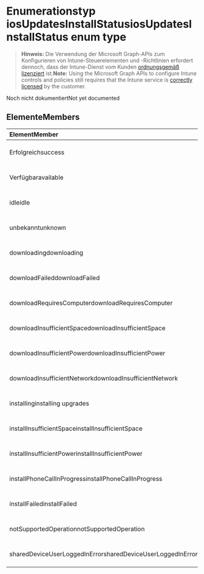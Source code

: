 # <a name="iosupdatesinstallstatus-enum-type"></a><span data-ttu-id="1fc5b-101">Enumerationstyp iosUpdatesInstallStatus</span><span class="sxs-lookup"><span data-stu-id="1fc5b-101">iosUpdatesInstallStatus enum type</span></span>

> <span data-ttu-id="1fc5b-102">**Hinweis:** Die Verwendung der Microsoft Graph-APIs zum Konfigurieren von Intune-Steuerelementen und -Richtlinien erfordert dennoch, dass der Intune-Dienst vom Kunden [ordnungsgemäß lizenziert](https://go.microsoft.com/fwlink/?linkid=839381) ist.</span><span class="sxs-lookup"><span data-stu-id="1fc5b-102">**Note:** Using the Microsoft Graph APIs to configure Intune controls and policies still requires that the Intune service is [correctly licensed](https://go.microsoft.com/fwlink/?linkid=839381) by the customer.</span></span>

<span data-ttu-id="1fc5b-103">Noch nicht dokumentiert</span><span class="sxs-lookup"><span data-stu-id="1fc5b-103">Not yet documented</span></span>
## <a name="members"></a><span data-ttu-id="1fc5b-104">Elemente</span><span class="sxs-lookup"><span data-stu-id="1fc5b-104">Members</span></span>
|<span data-ttu-id="1fc5b-105">Element</span><span class="sxs-lookup"><span data-stu-id="1fc5b-105">Member</span></span>|<span data-ttu-id="1fc5b-106">Wert</span><span class="sxs-lookup"><span data-stu-id="1fc5b-106">Value</span></span>|<span data-ttu-id="1fc5b-107">Beschreibung</span><span class="sxs-lookup"><span data-stu-id="1fc5b-107">Description</span></span>|
|:---|:---|:---|
|<span data-ttu-id="1fc5b-108">Erfolgreich</span><span class="sxs-lookup"><span data-stu-id="1fc5b-108">success</span></span>|<span data-ttu-id="1fc5b-109">0</span><span class="sxs-lookup"><span data-stu-id="1fc5b-109">0%</span></span>|<span data-ttu-id="1fc5b-110">Noch nicht dokumentiert</span><span class="sxs-lookup"><span data-stu-id="1fc5b-110">Not yet documented</span></span>|
|<span data-ttu-id="1fc5b-111">Verfügbar</span><span class="sxs-lookup"><span data-stu-id="1fc5b-111">available</span></span>|<span data-ttu-id="1fc5b-112">1</span><span class="sxs-lookup"><span data-stu-id="1fc5b-112">-1</span></span>|<span data-ttu-id="1fc5b-113">Noch nicht dokumentiert</span><span class="sxs-lookup"><span data-stu-id="1fc5b-113">Not yet documented</span></span>|
|<span data-ttu-id="1fc5b-114">idle</span><span class="sxs-lookup"><span data-stu-id="1fc5b-114">idle</span></span>|<span data-ttu-id="1fc5b-115">2</span><span class="sxs-lookup"><span data-stu-id="1fc5b-115">-2</span></span>|<span data-ttu-id="1fc5b-116">Noch nicht dokumentiert</span><span class="sxs-lookup"><span data-stu-id="1fc5b-116">Not yet documented</span></span>|
|<span data-ttu-id="1fc5b-117">unbekannt</span><span class="sxs-lookup"><span data-stu-id="1fc5b-117">unknown</span></span>|<span data-ttu-id="1fc5b-118">3</span><span class="sxs-lookup"><span data-stu-id="1fc5b-118">-3</span></span>|<span data-ttu-id="1fc5b-119">Noch nicht dokumentiert</span><span class="sxs-lookup"><span data-stu-id="1fc5b-119">Not yet documented</span></span>|
|<span data-ttu-id="1fc5b-120">downloading</span><span class="sxs-lookup"><span data-stu-id="1fc5b-120">downloading</span></span>|<span data-ttu-id="1fc5b-121">-2016330712</span><span class="sxs-lookup"><span data-stu-id="1fc5b-121">-2016330712</span></span>|<span data-ttu-id="1fc5b-122">Noch nicht dokumentiert</span><span class="sxs-lookup"><span data-stu-id="1fc5b-122">Not yet documented</span></span>|
|<span data-ttu-id="1fc5b-123">downloadFailed</span><span class="sxs-lookup"><span data-stu-id="1fc5b-123">downloadFailed</span></span>|<span data-ttu-id="1fc5b-124">-2016330711</span><span class="sxs-lookup"><span data-stu-id="1fc5b-124">-2016330711</span></span>|<span data-ttu-id="1fc5b-125">Noch nicht dokumentiert</span><span class="sxs-lookup"><span data-stu-id="1fc5b-125">Not yet documented</span></span>|
|<span data-ttu-id="1fc5b-126">downloadRequiresComputer</span><span class="sxs-lookup"><span data-stu-id="1fc5b-126">downloadRequiresComputer</span></span>|<span data-ttu-id="1fc5b-127">-2016330710</span><span class="sxs-lookup"><span data-stu-id="1fc5b-127">-2016330710</span></span>|<span data-ttu-id="1fc5b-128">Noch nicht dokumentiert</span><span class="sxs-lookup"><span data-stu-id="1fc5b-128">Not yet documented</span></span>|
|<span data-ttu-id="1fc5b-129">downloadInsufficientSpace</span><span class="sxs-lookup"><span data-stu-id="1fc5b-129">downloadInsufficientSpace</span></span>|<span data-ttu-id="1fc5b-130">-2016330709</span><span class="sxs-lookup"><span data-stu-id="1fc5b-130">-2016330709</span></span>|<span data-ttu-id="1fc5b-131">Noch nicht dokumentiert</span><span class="sxs-lookup"><span data-stu-id="1fc5b-131">Not yet documented</span></span>|
|<span data-ttu-id="1fc5b-132">downloadInsufficientPower</span><span class="sxs-lookup"><span data-stu-id="1fc5b-132">downloadInsufficientPower</span></span>|<span data-ttu-id="1fc5b-133">-2016330708</span><span class="sxs-lookup"><span data-stu-id="1fc5b-133">-2016330708</span></span>|<span data-ttu-id="1fc5b-134">Noch nicht dokumentiert</span><span class="sxs-lookup"><span data-stu-id="1fc5b-134">Not yet documented</span></span>|
|<span data-ttu-id="1fc5b-135">downloadInsufficientNetwork</span><span class="sxs-lookup"><span data-stu-id="1fc5b-135">downloadInsufficientNetwork</span></span>|<span data-ttu-id="1fc5b-136">-2016330707</span><span class="sxs-lookup"><span data-stu-id="1fc5b-136">-2016330707</span></span>|<span data-ttu-id="1fc5b-137">Noch nicht dokumentiert</span><span class="sxs-lookup"><span data-stu-id="1fc5b-137">Not yet documented</span></span>|
|<span data-ttu-id="1fc5b-138">installing</span><span class="sxs-lookup"><span data-stu-id="1fc5b-138">installing upgrades</span></span>|<span data-ttu-id="1fc5b-139">-2016330706</span><span class="sxs-lookup"><span data-stu-id="1fc5b-139">-2016330706</span></span>|<span data-ttu-id="1fc5b-140">Noch nicht dokumentiert</span><span class="sxs-lookup"><span data-stu-id="1fc5b-140">Not yet documented</span></span>|
|<span data-ttu-id="1fc5b-141">installInsufficientSpace</span><span class="sxs-lookup"><span data-stu-id="1fc5b-141">installInsufficientSpace</span></span>|<span data-ttu-id="1fc5b-142">-2016330705</span><span class="sxs-lookup"><span data-stu-id="1fc5b-142">-2016330705</span></span>|<span data-ttu-id="1fc5b-143">Noch nicht dokumentiert</span><span class="sxs-lookup"><span data-stu-id="1fc5b-143">Not yet documented</span></span>|
|<span data-ttu-id="1fc5b-144">installInsufficientPower</span><span class="sxs-lookup"><span data-stu-id="1fc5b-144">installInsufficientPower</span></span>|<span data-ttu-id="1fc5b-145">-2016330704</span><span class="sxs-lookup"><span data-stu-id="1fc5b-145">-2016330704</span></span>|<span data-ttu-id="1fc5b-146">Noch nicht dokumentiert</span><span class="sxs-lookup"><span data-stu-id="1fc5b-146">Not yet documented</span></span>|
|<span data-ttu-id="1fc5b-147">installPhoneCallInProgress</span><span class="sxs-lookup"><span data-stu-id="1fc5b-147">installPhoneCallInProgress</span></span>|<span data-ttu-id="1fc5b-148">-2016330703</span><span class="sxs-lookup"><span data-stu-id="1fc5b-148">-2016330703</span></span>|<span data-ttu-id="1fc5b-149">Noch nicht dokumentiert</span><span class="sxs-lookup"><span data-stu-id="1fc5b-149">Not yet documented</span></span>|
|<span data-ttu-id="1fc5b-150">installFailed</span><span class="sxs-lookup"><span data-stu-id="1fc5b-150">installFailed</span></span>|<span data-ttu-id="1fc5b-151">-2016330702</span><span class="sxs-lookup"><span data-stu-id="1fc5b-151">-2016330702</span></span>|<span data-ttu-id="1fc5b-152">Noch nicht dokumentiert</span><span class="sxs-lookup"><span data-stu-id="1fc5b-152">Not yet documented</span></span>|
|<span data-ttu-id="1fc5b-153">notSupportedOperation</span><span class="sxs-lookup"><span data-stu-id="1fc5b-153">notSupportedOperation</span></span>|<span data-ttu-id="1fc5b-154">-2016330701</span><span class="sxs-lookup"><span data-stu-id="1fc5b-154">-2016330701</span></span>|<span data-ttu-id="1fc5b-155">Noch nicht dokumentiert</span><span class="sxs-lookup"><span data-stu-id="1fc5b-155">Not yet documented</span></span>|
|<span data-ttu-id="1fc5b-156">sharedDeviceUserLoggedInError</span><span class="sxs-lookup"><span data-stu-id="1fc5b-156">sharedDeviceUserLoggedInError</span></span>|<span data-ttu-id="1fc5b-157">-2016330699</span><span class="sxs-lookup"><span data-stu-id="1fc5b-157">-2016330699</span></span>|<span data-ttu-id="1fc5b-158">Noch nicht dokumentiert</span><span class="sxs-lookup"><span data-stu-id="1fc5b-158">Not yet documented</span></span>|








